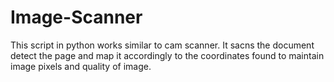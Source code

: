 <h1> Image-Scanner</h1>
This script in python works similar to cam scanner. It sacns the document detect the page and map it accordingly to the coordinates found to maintain image pixels and quality of image.
